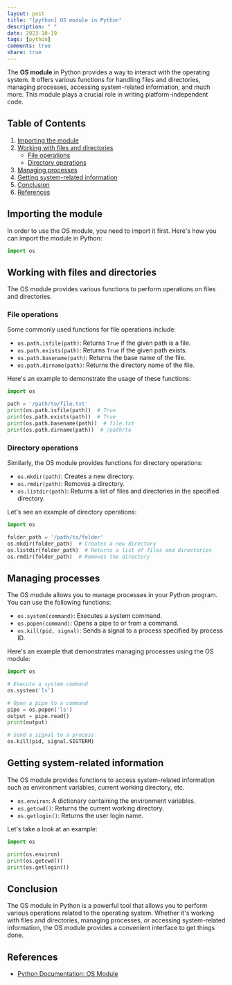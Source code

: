 ```yaml
---
layout: post
title: "[python] OS module in Python"
description: " "
date: 2023-10-19
tags: [python]
comments: true
share: true
---
```


The **OS module** in Python provides a way to interact with the operating system. It offers various functions for handling files and directories, managing processes, accessing system-related information, and much more. This module plays a crucial role in writing platform-independent code.

## Table of Contents
1. [Importing the module](#importing-the-module)
2. [Working with files and directories](#working-with-files-and-directories)
   - [File operations](#file-operations)
   - [Directory operations](#directory-operations)
3. [Managing processes](#managing-processes)
4. [Getting system-related information](#getting-system-related-information)
5. [Conclusion](#conclusion)
6. [References](#references)

## Importing the module
In order to use the OS module, you need to import it first. Here's how you can import the module in Python:

```python
import os
```

## Working with files and directories
The OS module provides various functions to perform operations on files and directories.

### File operations
Some commonly used functions for file operations include:

- `os.path.isfile(path)`: Returns `True` if the given path is a file.
- `os.path.exists(path)`: Returns `True` if the given path exists.
- `os.path.basename(path)`: Returns the base name of the file.
- `os.path.dirname(path)`: Returns the directory name of the file.

Here's an example to demonstrate the usage of these functions:

```python
import os

path = '/path/to/file.txt'
print(os.path.isfile(path))  # True
print(os.path.exists(path))  # True
print(os.path.basename(path))  # file.txt
print(os.path.dirname(path))  # /path/to
```

### Directory operations
Similarly, the OS module provides functions for directory operations:

- `os.mkdir(path)`: Creates a new directory.
- `os.rmdir(path)`: Removes a directory.
- `os.listdir(path)`: Returns a list of files and directories in the specified directory.

Let's see an example of directory operations:

```python
import os

folder_path = '/path/to/folder'
os.mkdir(folder_path)  # Creates a new directory
os.listdir(folder_path)  # Returns a list of files and directories
os.rmdir(folder_path)  # Removes the directory
```

## Managing processes
The OS module allows you to manage processes in your Python program. You can use the following functions:

- `os.system(command)`: Executes a system command.
- `os.popen(command)`: Opens a pipe to or from a command.
- `os.kill(pid, signal)`: Sends a signal to a process specified by process ID.

Here's an example that demonstrates managing processes using the OS module:

```python
import os

# Execute a system command
os.system('ls')

# Open a pipe to a command
pipe = os.popen('ls')
output = pipe.read()
print(output)

# Send a signal to a process
os.kill(pid, signal.SIGTERM)
```

## Getting system-related information
The OS module provides functions to access system-related information such as environment variables, current working directory, etc.

- `os.environ`: A dictionary containing the environment variables.
- `os.getcwd()`: Returns the current working directory.
- `os.getlogin()`: Returns the user login name.

Let's take a look at an example:

```python
import os

print(os.environ)
print(os.getcwd())
print(os.getlogin())
```

## Conclusion
The OS module in Python is a powerful tool that allows you to perform various operations related to the operating system. Whether it's working with files and directories, managing processes, or accessing system-related information, the OS module provides a convenient interface to get things done.

## References
- [Python Documentation: OS Module](https://docs.python.org/3/library/os.html)